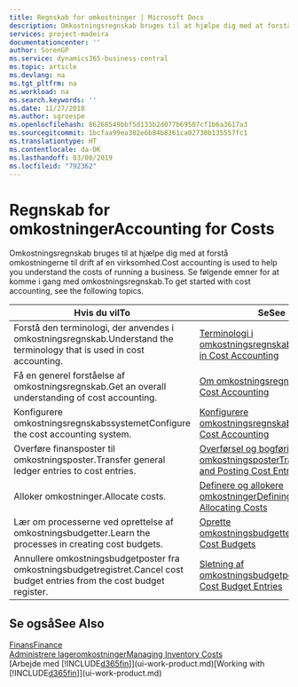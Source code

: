 ```yaml
---
title: Regnskab for omkostninger | Microsoft Docs
description: Omkostningsregnskab bruges til at hjælpe dig med at forstå omkostningerne til drift af en virksomhed. Se følgende emner for at komme i gang med omkostningsregnskab.
services: project-madeira
documentationcenter: ''
author: SorenGP
ms.service: dynamics365-business-central
ms.topic: article
ms.devlang: na
ms.tgt_pltfrm: na
ms.workload: na
ms.search.keywords: ''
ms.date: 11/27/2018
ms.author: sgroespe
ms.openlocfilehash: 86268549bbf5d133b2d077b69507cf1b6a3617a3
ms.sourcegitcommit: 1bcfaa99ea302e6b84b8361ca02730b135557fc1
ms.translationtype: HT
ms.contentlocale: da-DK
ms.lasthandoff: 03/08/2019
ms.locfileid: "792362"
---
```

# <a name="accounting-for-costs"></a><span data-ttu-id="b63a9-104">Regnskab for omkostninger</span><span class="sxs-lookup"><span data-stu-id="b63a9-104">Accounting for Costs</span></span>
<span data-ttu-id="b63a9-105">Omkostningsregnskab bruges til at hjælpe dig med at forstå omkostningerne til drift af en virksomhed.</span><span class="sxs-lookup"><span data-stu-id="b63a9-105">Cost accounting is used to help you understand the costs of running a business.</span></span> <span data-ttu-id="b63a9-106">Se følgende emner for at komme i gang med omkostningsregnskab.</span><span class="sxs-lookup"><span data-stu-id="b63a9-106">To get started with cost accounting, see the following topics.</span></span>  

|<span data-ttu-id="b63a9-107">Hvis du vil</span><span class="sxs-lookup"><span data-stu-id="b63a9-107">To</span></span>|<span data-ttu-id="b63a9-108">Se</span><span class="sxs-lookup"><span data-stu-id="b63a9-108">See</span></span>|  
|--------|---------|  
|<span data-ttu-id="b63a9-109">Forstå den terminologi, der anvendes i omkostningsregnskab.</span><span class="sxs-lookup"><span data-stu-id="b63a9-109">Understand the terminology that is used in cost accounting.</span></span>|[<span data-ttu-id="b63a9-110">Terminologi i omkostningsregnskab</span><span class="sxs-lookup"><span data-stu-id="b63a9-110">Terminology in Cost Accounting</span></span>](finance-terminology-in-cost-accounting.md)|  
|<span data-ttu-id="b63a9-111">Få en generel forståelse af omkostningsregnskab.</span><span class="sxs-lookup"><span data-stu-id="b63a9-111">Get an overall understanding of cost accounting.</span></span>|[<span data-ttu-id="b63a9-112">Om omkostningsregnskab</span><span class="sxs-lookup"><span data-stu-id="b63a9-112">About Cost Accounting</span></span>](finance-about-cost-accounting.md)|  
|<span data-ttu-id="b63a9-113">Konfigurere omkostningsregnskabssystemet</span><span class="sxs-lookup"><span data-stu-id="b63a9-113">Configure the cost accounting system.</span></span>|[<span data-ttu-id="b63a9-114">Konfigurere omkostningsregnskab</span><span class="sxs-lookup"><span data-stu-id="b63a9-114">Setting Up Cost Accounting</span></span>](finance-set-up-cost-accounting.md)|  
|<span data-ttu-id="b63a9-115">Overføre finansposter til omkostningsposter.</span><span class="sxs-lookup"><span data-stu-id="b63a9-115">Transfer general ledger entries to cost entries.</span></span>|[<span data-ttu-id="b63a9-116">Overførsel og bogføring af omkostningsposter</span><span class="sxs-lookup"><span data-stu-id="b63a9-116">Transferring and Posting Cost Entries</span></span>](finance-transfer-and-post-cost-entries.md)|  
|<span data-ttu-id="b63a9-117">Alloker omkostninger.</span><span class="sxs-lookup"><span data-stu-id="b63a9-117">Allocate costs.</span></span>|[<span data-ttu-id="b63a9-118">Definere og allokere omkostninger</span><span class="sxs-lookup"><span data-stu-id="b63a9-118">Defining and Allocating Costs</span></span>](finance-define-and-allocate-costs.md)|  
|<span data-ttu-id="b63a9-119">Lær om processerne ved oprettelse af omkostningsbudgetter.</span><span class="sxs-lookup"><span data-stu-id="b63a9-119">Learn the processes in creating cost budgets.</span></span>|[<span data-ttu-id="b63a9-120">Oprette omkostningsbudgetter</span><span class="sxs-lookup"><span data-stu-id="b63a9-120">Creating Cost Budgets</span></span>](finance-create-cost-budgets.md)|
|<span data-ttu-id="b63a9-121">Annullere omkostningsbudgetposter fra omkostningsbudgetregistret.</span><span class="sxs-lookup"><span data-stu-id="b63a9-121">Cancel cost budget entries from the cost budget register.</span></span>|[<span data-ttu-id="b63a9-122">Sletning af omkostningsbudgetposter</span><span class="sxs-lookup"><span data-stu-id="b63a9-122">Deleting Cost Budget Entries</span></span>](finance-how-to-delete-cost-budget-entries.md)| 


## <a name="see-also"></a><span data-ttu-id="b63a9-123">Se også</span><span class="sxs-lookup"><span data-stu-id="b63a9-123">See Also</span></span>  
[<span data-ttu-id="b63a9-124">Finans</span><span class="sxs-lookup"><span data-stu-id="b63a9-124">Finance</span></span>](finance.md)  
[<span data-ttu-id="b63a9-125">Administrere lageromkostninger</span><span class="sxs-lookup"><span data-stu-id="b63a9-125">Managing Inventory Costs</span></span>](finance-manage-inventory-costs.md)  
<span data-ttu-id="b63a9-126">[Arbejde med [!INCLUDE[d365fin](includes/d365fin_md.md)]](ui-work-product.md)</span><span class="sxs-lookup"><span data-stu-id="b63a9-126">[Working with [!INCLUDE[d365fin](includes/d365fin_md.md)]](ui-work-product.md)</span></span>
